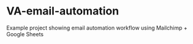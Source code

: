 # VA-email-automation
Example project showing email automation workflow using Mailchimp + Google Sheets
